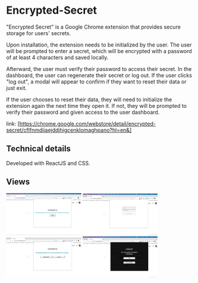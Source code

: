 # Encrypted-Secret

"Encrypted Secret" is a Google Chrome extension that provides secure storage for users' secrets. 

Upon installation, the extension needs to be initialized by the user.
The user will be prompted to enter a secret, which will be encrypted with a password of at least 4 characters and saved locally.

Afterward, the user must verify their password to access their secret.
In the dashboard, the user can regenerate their secret or log out. 
If the user clicks "log out", a modal will appear to confirm if they want to reset their data or just exit.

If the user chooses to reset their data, they will need to initialize the extension again the next time they open it. 
If not, they will be prompted to verify their password and given access to the user dashboard.

link: [https://chrome.google.com/webstore/detail/encrypted-secret/cflfnmdiiaejddjhigcenklomaghpano?hl=en&]

## Technical details

Developed with ReactJS and CSS.

## Views

<img src="/assets/images/initial.png" width="40%">
<img src="/assets/images/password.png" width="40%">
<img src="/assets/images/secret.png" width="40%">
<img src="/assets/images/modal.png" width="40%">


